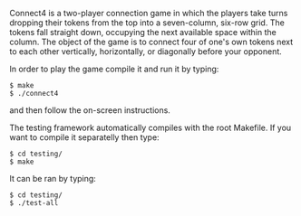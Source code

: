 Connect4 is a two-player connection game in which the players take turns dropping their tokens from the top into a seven-column, six-row grid. The tokens fall straight down, occupying the next available space within the column. The object of the game is to connect four of one's own tokens next to each other vertically, horizontally, or diagonally before your opponent.

In order to play the game compile it and run it by typing:

	$ make
	$ ./connect4

and then follow the on-screen instructions.

The testing framework automatically compiles with the root Makefile. If you want to compile it separatelly then type:

	$ cd testing/
	$ make

It can be ran by typing:

	$ cd testing/
	$ ./test-all
